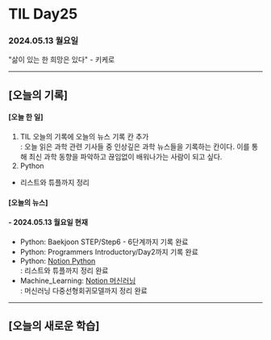 # TIL Day25
### 2024.05.13 월요일

"삶이 있는 한 희망은 있다" - 키케로

---

## [오늘의 기록]

#### [오늘 한 일]
1. TIL 오늘의 기록에 오늘의 뉴스 기록 칸 추가  
: 오늘 읽은 과학 관련 기사들 중 인상깊은 과학 뉴스들을 기록하는 칸이다. 이를 통해 최신 과학 동향을 파악하고 끊임없이 배워나가는 사람이 되고 싶다.
2. Python
- 리스트와 튜플까지 정리

#### [오늘의 뉴스]

#### - 2024.05.13 월요일 현재
- Python: Baekjoon STEP/Step6 - 6단계까지 기록 완료
- Python: Programmers Introductory/Day2까지 기록 완료
- Python: [Notion Python](https://handsome-umbrella-c52.notion.site/Python-6d76c849802f40adb35ca7366565e1e8?pvs=4)  
: 리스트와 튜플까지 정리 완료
- Machine_Learning: [Notion 머신러닝](https://handsome-umbrella-c52.notion.site/a887c58b105a44d287c8f5d045e56f4e?pvs=4)  
: 머신러닝 다중선형회귀모델까지 정리 완료

---
## [오늘의 새로운 학습]